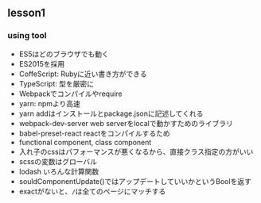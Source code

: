 ## lesson1
### using tool
- ES5はどのブラウザでも動く
- ES2015を採用
- CoffeScript: Rubyに近い書き方ができる
- TypeScript: 型を厳密に
- Webpackでコンパイルやrequire
- yarn: npmより高速
- yarn addはインストールとpackage.jsonに記述してくれる
- webpack-dev-server web serverをlocalで動かすためのライブラリ
- babel-preset-react reactをコンパイルするため
- functional component, class component
- 入れ子のcssはパフォーマンスが悪くなるから、直接クラス指定の方がいい
- scssの変数はグローバル
- lodash いろんな計算関数
- souldComponentUpdate()ではアップデートしていいかというBoolを返す
- exactがないと、`/`は全てのページにマッチする
